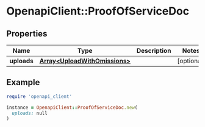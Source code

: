 # OpenapiClient::ProofOfServiceDoc

## Properties

| Name | Type | Description | Notes |
| ---- | ---- | ----------- | ----- |
| **uploads** | [**Array&lt;UploadWithOmissions&gt;**](UploadWithOmissions.md) |  | [optional] |

## Example

```ruby
require 'openapi_client'

instance = OpenapiClient::ProofOfServiceDoc.new(
  uploads: null
)
```

